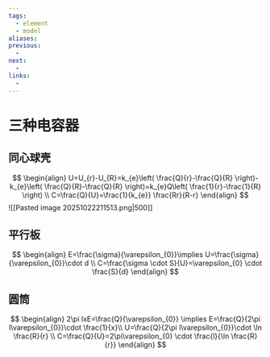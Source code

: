 ```yaml
---
tags:
  - element
  - model
aliases:
previous:
  - 
next:
  - 
links:
  -
---
```

# 三种电容器
## 同心球壳
$$
\begin{align}
U=U_{r}-U_{R}=k_{e}\left(  \frac{Q}{r}-\frac{Q}{R} \right)-k_{e}\left( \frac{Q}{R}-\frac{Q}{R} \right)=k_{e}Q\left( \frac{1}{r}-\frac{1}{R} \right) \\
C=\frac{Q}{U}=\frac{1}{k_{e}} \frac{Rr}{R-r}
\end{align}
$$
![[Pasted image 20251022211513.png|500]]
## 平行板
$$
\begin{align}
E=\frac{\sigma}{\varepsilon_{0}}\implies U=\frac{\sigma}{\varepsilon_{0}}\cdot d \\
C=\frac{\sigma \cdot S}{U}=\varepsilon_{0} \cdot \frac{S}{d}
\end{align}
$$

## 圆筒
$$
\begin{align}
2\pi lxE=\frac{Q}{\varepsilon_{0}} \implies E=\frac{Q}{2\pi l\varepsilon_{0}}\cdot \frac{1}{x}\\
U=\frac{Q}{2\pi l\varepsilon_{0}}\cdot \ln \frac{R}{r} \\
C=\frac{Q}{U}=2\pi\varepsilon_{0} \cdot \frac{l}{\ln \frac{R}{r}}
\end{align}
$$

